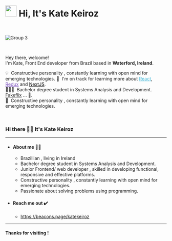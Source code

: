 # <img src="https://cdn.jsdelivr.net/gh/Th3Wall/assets-cdn/PersonalGithubReadme/HandGreet.gif" width="35px" />&nbsp;<b>Hi, It's Kate Keiroz</b>
<br>
 
![Group 3](https://user-images.githubusercontent.com/81806904/126049396-5053d6d8-85cd-400f-938f-bc905521e687.jpg)

<p aligh="left">
   
   <br>
  <p>Hey there, welcome!</br>
  I'm Kate, Front End developer from Brazil based in <b>Waterford, Ireland</b>.</p>
  	
  💡 &nbsp;Constructive personality , constantly learning with open mind for emerging technologies.
  🌱 &nbsp;I'm on track for learning more about <a style="color:#45b8d8" href="https://reactjs.org/" target="_blank"><u>React</u></a>, <a style="color:#764ABC" href="https://redux.js.org/" target="_blank"><u>Redux</u></a> and <a style="color:#000000" href="https://nextjs.org/" target="_blank"><u>NextJS</u></a>.\
  👩🏻‍🎓 &nbsp;Bachelor degree student in Systems Analysis and Development. <a href="https://github.com/Th3Wall/Fakeflix" target="_blank"><u>Fakeflix</u></a> ... 👀.\
  💬 &nbsp;Constructive personality , constantly learning with open mind for emerging technologies.
</p>
<br>




### Hi there 👋🏼 It's Kate Keiroz
*******************
- #### About me 👩🏻
   - Brazillian , living in Ireland
   - Bachelor degree student in Systems Analysis and Development.
   - Junior Frontend/ web developer , skilled in developing functional, responsive and effective platforms.
   - Constructive personality , constantly learning with open mind for emerging technologies.
   - Passionate about solving problems using programming.


- #### Reach me out ✔️
   - https://beacons.page/katekeiroz
************************

#### Thanks for visiting !





<!---
katekeiroz-dev/katekeiroz-dev is a ✨ special ✨ repository because its `README.md` (this file) appears on your GitHub profile.
You can click the Preview link to take a look at your changes.
--->
